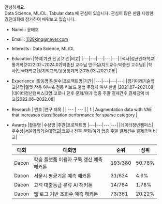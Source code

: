 


안녕하세요.  
Data Science, ML/DL, Tabular data 에 관심이 있습니다. 
관심이 많은 만큼 다양한 경진대회에 참가하여 배워보고 있습니다.



- Name : 윤태호  
- Email : 1128king@naver.com
- Interests : Data Science, ML/DL
- Education
  |학력|기관|전공|기간|비고|
  |---|---|---|---|---|
  |석사|성균관대학교|통계학|2022.02~2024.02|박종선 교수님 연구실(지도교수:박종선 교수님)|
  |학사|단국대학교|정치외교학/응용통계학|2015.03~2021.08||

- Experience
  |활동명|팀원수|프로젝트명|기간|
  |---|---|---|---|
  |경기미래기술학교|4명|헬멧 착용 여부 & 전동 킥보드 불법 주정차 여부 판별 |2021.07~2021.08|
  |데이터청년캠퍼스|3명|코로나 전후 문화/여가 업종 주말 결제건수 결제금액 비교|2022.06~2022.08|
  
- Research
  | 번호 |연구 제목 |
  | --- | --- |
  | 1 | Augmentation data with VAE that increases classification performance for sparse category | 
 
- Awards
  |활동명  |수상명 |주관|프로젝트명
  |---|---|---|---|
  |데이터청년캠퍼스|우수상|서울과학기술대학교|코로나 전후 문화/여가 업종 주말 결제건수 결제금액 비교|

  |대회|대회명|순위|상위|
  |---|------|----|----|
  |Dacon|학습 플랫폼 이용자 구독 갱신 예측 해커톤 |193/380|50.78%|
  |Dacon|서울시 평균기온 예측 해커톤|31/624|4.9%|
  |Dacon|고객 대출등급 분류 AI 해커톤|14/784|1.78%|
  |Dacon|웹 로그 기반 조회수 예측 해커톤|73/361|20.22%|
  
